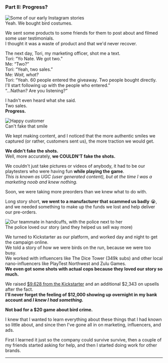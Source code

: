 ### Part II: Progress?

<div class="image-right">
  <img src="/img/jailbird.gif" alt="Some of our early Instagram stories" />
      <figcaption>Yeah. We bought bird costumes.</figcaption>
</div>

We sent some products to some friends for them to post about and filmed some user testimonials.  
I thought it was a waste of product and that we'd never recover.

The next day, Tori, my marketing officer, shot me a text.  
Tori: “Yo Nate. We got two.”  
Me: “Two?”  
Tori: “Yeah, two sales.”  
Me: _Wait, what?_  
Tori: “Yeah. 60 people entered the giveaway. Two people bought directly.  
I'll start following up with the people who entered.”  
“...Nathan? Are you listening?”

I hadn't even heard what she said.  
Two sales.  
**Progress.**

<div class="image-left">
  <img src="/img/jailbird3.jpg" alt="Happy customer" />
      <figcaption>Can't fake that smile</figcaption>
</div>

We kept making content, and I noticed that the more authentic smiles we captured (or rather, customers sent us), the more traction we would get.

**We didn't fake the shots.**  
Well, more accurately, **we COULDN'T fake the shots.**

We couldn't just take pictures or videos of anybody, it had to be our playtesters who were having fun **while playing the game**.  
_This is known as UGC (user generated content), but at the time I was a marketing noob and knew nothing._

Soon, we were taking more preorders than we knew what to do with.

Long story short, **we went to a manufacturer that scammed us badly** 😭, and we needed something to make up the funds we lost and help deliver our pre-orders.

<div class="image-right">
  <img src="/img/jailbird2.jpg" alt="Our teammate in handcuffs, with the police next to her" />
    <figcaption>The police loved our story (and they helped us sell way more)</figcaption>
</div>

We turned to Kickstarter as our platform, and worked day and night to get the campaign online.  
We told a story of how we were birds on the run, because we were too busy.  
We worked with influencers like The Dice Tower (349k subs) and other local nano-influencers like PlayTest Northwest and Zulu Games.  
**We even got some shots with actual cops because they loved our story so much.**

We raised [$9,628 from the Kickstarter](https://www.kickstarter.com/projects/jailbird/jailbird/) and an additional $2,343 on upsells after the fact.  
**I'll never forget the feeling of $12,000 showing up overnight in my bank account and _I knew I had something._**

**Not bad for a $20 game about bird crime.**

I knew that I wanted to learn everything about these things that I had known so little about, and since then I've gone all in on marketing, influencers, and ads.

First I learned it just so the company could survive survive, then a couple of my friends started asking for help, and then I started doing work for other brands.

---
